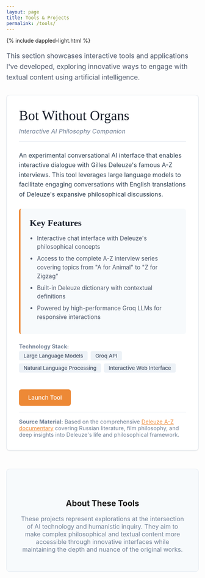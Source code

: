 ```yaml
---
layout: page
title: Tools & Projects
permalink: /tools/
---
```

{% include dappled-light.html %}

<style>
.tools-container {
    max-width: 800px;
    margin: 0 auto;
}

.tool-card {
    border: 1px solid #e2e8f0;
    border-radius: 8px;
    padding: 2rem;
    margin: 2rem 0;
    background: #fff;
    box-shadow: 0 1px 3px rgba(0, 0, 0, 0.1);
    transition: box-shadow 0.3s ease;
}

.tool-card:hover {
    box-shadow: 0 4px 12px rgba(0, 0, 0, 0.15);
}

.tool-header {
    margin-bottom: 1.5rem;
    border-bottom: 1px solid #e2e8f0;
    padding-bottom: 1rem;
}

.tool-title {
    font-family: 'Caveat', cursive;
    font-size: 2.25rem;
    font-weight: 500;
    color: #1a202c;
    margin: 0 0 0.5rem 0;
    line-height: 1.2;
}

.tool-subtitle {
    font-family: 'Inter', sans-serif;
    font-size: 1rem;
    color: #718096;
    margin: 0;
    font-style: italic;
}

.tool-description {
    font-family: 'Inter', sans-serif;
    font-size: 1rem;
    line-height: 1.6;
    color: #2c3e50;
    margin-bottom: 1.5rem;
}

.feature-list {
    margin: 1.5rem 0;
    background: #f7fafc;
    padding: 1.5rem;
    border-radius: 6px;
    border-left: 4px solid #ed8936;
}

.feature-list h4 {
    font-family: 'Caveat', cursive;
    font-size: 1.5rem;
    color: #1a202c;
    margin: 0 0 1rem 0;
}

.feature-list ul {
    margin: 0;
    padding-left: 1.2rem;
    list-style-type: disc;
}

.feature-list li {
    font-family: 'Inter', sans-serif;
    font-size: 0.95rem;
    color: #4a5568;
    margin-bottom: 0.5rem;
    line-height: 1.5;
}

.tech-stack {
    margin: 1.5rem 0;
    font-family: 'Inter', sans-serif;
    font-size: 0.9rem;
    color: #718096;
}

.tech-tag {
    display: inline-block;
    background: #edf2f7;
    color: #4a5568;
    padding: 0.25rem 0.75rem;
    border-radius: 4px;
    margin: 0.25rem 0.25rem 0.25rem 0;
    font-size: 0.85rem;
    font-weight: 500;
}

.cta-button {
    display: inline-block;
    padding: 0.75rem 1.5rem;
    background: #ed8936;
    color: white;
    text-decoration: none;
    border-radius: 6px;
    font-family: 'Inter', sans-serif;
    font-weight: 500;
    font-size: 0.95rem;
    transition: all 0.2s ease;
    margin-top: 1rem;
}

.cta-button:hover {
    background: #dd6b20;
    color: white;
    text-decoration: none;
    transform: translateY(-1px);
    box-shadow: 0 4px 8px rgba(237, 137, 54, 0.3);
}

.source-attribution {
    margin-top: 1rem;
    padding-top: 1rem;
    border-top: 1px solid #e2e8f0;
    font-family: 'Inter', sans-serif;
    font-size: 0.9rem;
    color: #718096;
}

.source-attribution a {
    color: #ed8936;
}

.coming-soon {
    text-align: center;
    padding: 3rem 2rem;
    background: #f7fafc;
    border-radius: 8px;
    margin: 3rem 0;
    border: 1px solid #e2e8f0;
}

.coming-soon h3 {
    font-family: 'Caveat', cursive;
    font-size: 2rem;
    color: #1a202c;
    margin-bottom: 0.5rem;
}

.coming-soon p {
    font-family: 'Inter', sans-serif;
    color: #718096;
    margin: 0;
    font-size: 1rem;
}

.section-intro {
    font-family: 'Inter', sans-serif;
    font-size: 1.1rem;
    color: #4a5568;
    margin-bottom: 2rem;
    line-height: 1.6;
}
</style>

<style>
body.dark .tool-card {
    background: #1a202c;
    border-color: #2d3748;
}
body.dark .tool-title,
body.dark .tool-subtitle,
body.dark .tool-description,
body.dark .feature-list li,
body.dark .tech-stack,
body.dark .source-attribution {
    color: #e2e8f0;
}
body.dark .feature-list {
    background: #2d3748;
    border-left-color: #ed8936;
}
body.dark .tech-tag {
    background: #4a5568;
    color: #e2e8f0;
}
body.dark .cta-button {
    background: #ed8936;
}
body.dark .cta-button:hover {
    background: #dd6b20;
}
body.dark .coming-soon {
    background: #1a202c;
    border-color: #2d3748;
}
body.dark .coming-soon h2,
body.dark .coming-soon p {
    color: #e2e8f0;
}
</style>

<div class="tools-container">

<p class="section-intro">This section showcases interactive tools and applications I've developed, exploring innovative ways to engage with textual content using artificial intelligence.</p>

<div class="tool-card">
  <div class="tool-header">
    <h3 class="tool-title">Bot Without Organs</h3>
    <p class="tool-subtitle">Interactive AI Philosophy Companion</p>
  </div>
  
  <div class="tool-description">
    An experimental conversational AI interface that enables interactive dialogue with Gilles Deleuze's famous A-Z interviews. This tool leverages large language models to facilitate engaging conversations with English translations of Deleuze's expansive philosophical discussions.
  </div>

  <div class="feature-list">
    <h4>Key Features</h4>
    <ul>
      <li>Interactive chat interface with Deleuze's philosophical concepts</li>
      <li>Access to the complete A-Z interview series covering topics from "A for Animal" to "Z for Zigzag"</li>
      <li>Built-in Deleuze dictionary with contextual definitions</li>
      <li>Powered by high-performance Groq LLMs for responsive interactions</li>
    </ul>
  </div>

  <div class="tech-stack">
    <strong>Technology Stack:</strong><br>
    <span class="tech-tag">Large Language Models</span>
    <span class="tech-tag">Groq API</span>
    <span class="tech-tag">Natural Language Processing</span>
    <span class="tech-tag">Interactive Web Interface</span>
  </div>

  <a href="https://botwithoutorgans.github.io/" class="cta-button" target="_blank">
    Launch Tool
  </a>
  
  <div class="source-attribution">
    <strong>Source Material:</strong> Based on the comprehensive <a href="https://archive.org/details/2nz_20200124" target="_blank">Deleuze A-Z documentary</a> covering Russian literature, film philosophy, and deep insights into Deleuze's life and philosophical framework.
  </div>
</div>

<div class="coming-soon">

<h2>About These Tools</h2>

<p>These projects represent explorations at the intersection of AI technology and humanistic inquiry. They aim to make complex philosophical and textual content more accessible through innovative interfaces while maintaining the depth and nuance of the original works.</p>

</div> 